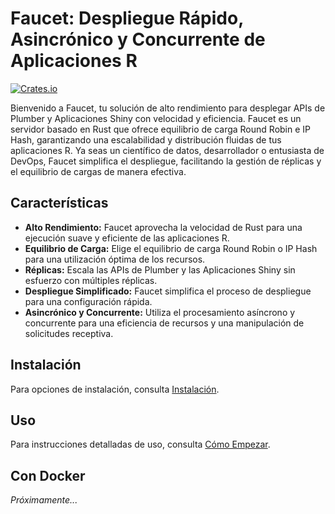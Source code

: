 # Faucet: Despliegue Rápido, Asincrónico y Concurrente de Aplicaciones R

<!-- insignias: inicio -->
[![Crates.io](https://img.shields.io/crates/v/faucet-server.svg)](https://crates.io/crates/faucet-server)
<!-- insignias: fin -->

Bienvenido a Faucet, tu solución de alto rendimiento para desplegar APIs de Plumber y Aplicaciones Shiny con velocidad y eficiencia. Faucet es un servidor basado en Rust que ofrece equilibrio de carga Round Robin e IP Hash, garantizando una escalabilidad y distribución fluidas de tus aplicaciones R. Ya seas un científico de datos, desarrollador o entusiasta de DevOps, Faucet simplifica el despliegue, facilitando la gestión de réplicas y el equilibrio de cargas de manera efectiva.

## Características

- **Alto Rendimiento:** Faucet aprovecha la velocidad de Rust para una ejecución suave y eficiente de las aplicaciones R.
- **Equilibrio de Carga:** Elige el equilibrio de carga Round Robin o IP Hash para una utilización óptima de los recursos.
- **Réplicas:** Escala las APIs de Plumber y las Aplicaciones Shiny sin esfuerzo con múltiples réplicas.
- **Despliegue Simplificado:** Faucet simplifica el proceso de despliegue para una configuración rápida.
- **Asincrónico y Concurrente:** Utiliza el procesamiento asíncrono y concurrente para una eficiencia de recursos y una manipulación de solicitudes receptiva.

## Instalación

Para opciones de instalación, consulta [Instalación](./install.md).

## Uso

Para instrucciones detalladas de uso, consulta [Cómo Empezar](./getting_started.md).

## Con Docker

_Próximamente..._
